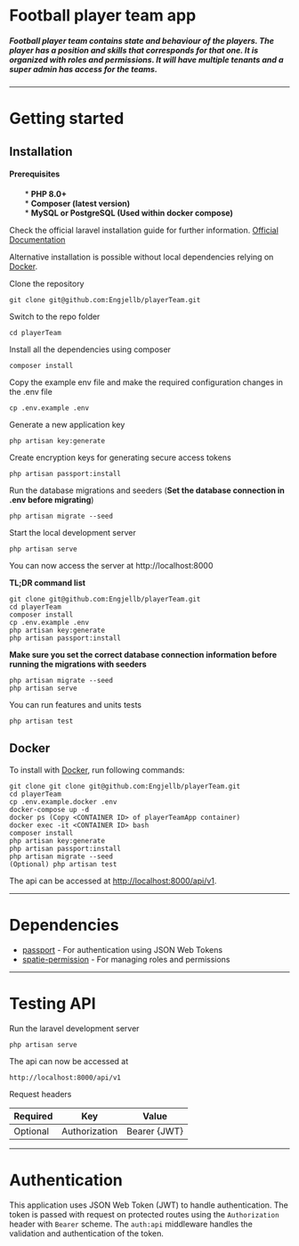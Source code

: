 # Football player team app

##### Football player team contains state and behaviour of the players. The player has a position and skills that corresponds for that one. It is organized with roles and permissions. It will have multiple tenants and a super admin has access for the teams.

----------

# Getting started

## Installation

#### Prerequisites

&emsp;&emsp;* **PHP 8.0+**<br/>
&emsp;&emsp;* **Composer (latest version)**<br/>
&emsp;&emsp;* **MySQL or PostgreSQL (Used within docker compose)**



Check the official laravel installation guide for further information. [Official Documentation](https://laravel.com/docs/9.x/installation)

Alternative installation is possible without local dependencies relying on [Docker](https://www.docker.com).

Clone the repository

    git clone git@github.com:Engjellb/playerTeam.git

Switch to the repo folder

    cd playerTeam

Install all the dependencies using composer

    composer install

Copy the example env file and make the required configuration changes in the .env file

    cp .env.example .env

Generate a new application key

    php artisan key:generate

Create encryption keys for generating secure access tokens

    php artisan passport:install

Run the database migrations and seeders (**Set the database connection in .env before migrating**)

    php artisan migrate --seed

Start the local development server

    php artisan serve

You can now access the server at http://localhost:8000

**TL;DR command list**

    git clone git@github.com:Engjellb/playerTeam.git
    cd playerTeam
    composer install
    cp .env.example .env
    php artisan key:generate
    php artisan passport:install 

**Make sure you set the correct database connection information before running the migrations with seeders**

    php artisan migrate --seed
    php artisan serve

You can run features and units tests
    
    php artisan test

## Docker

To install with [Docker](https://www.docker.com), run following commands:

```
git clone git clone git@github.com:Engjellb/playerTeam.git
cd playerTeam
cp .env.example.docker .env
docker-compose up -d
docker ps (Copy <CONTAINER ID> of playerTeamApp container)
docker exec -it <CONTAINER ID> bash
composer install
php artisan key:generate
php artisan passport:install
php artisan migrate --seed
(Optional) php artisan test
```

The api can be accessed at [http://localhost:8000/api/v1](http://localhost:8000/api/v1).

----------

# Dependencies

- [passport](https://laravel.com/docs/9.x/passport) - For authentication using JSON Web Tokens
- [spatie-permission](https://spatie.be/docs/laravel-permission/v5/introduction) - For managing roles and permissions

----------

# Testing API

Run the laravel development server

    php artisan serve

The api can now be accessed at

    http://localhost:8000/api/v1

Request headers

| **Required** 	| **Key**              	| **Value**            	|
|----------	|------------------	|------------------	|
| Optional 	| Authorization    	| Bearer {JWT}      	|

----------

# Authentication

This application uses JSON Web Token (JWT) to handle authentication. The token is passed with request on protected routes using the `Authorization` header with `Bearer` scheme. The `auth:api` middleware handles the validation and authentication of the token.

